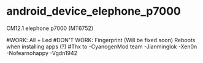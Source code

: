 # android_device_elephone_p7000

CM12.1 elephone p7000 (MT6752)

#WORK:
All + Led
#DON'T WORK:
Fingerprint (Will be fixed soon)
Reboots when installing apps (?)
#Thx to
-CyanogenMod team
-Jianminglok
-Xen0n
-Nofearnohappy
-Vgdn1942
